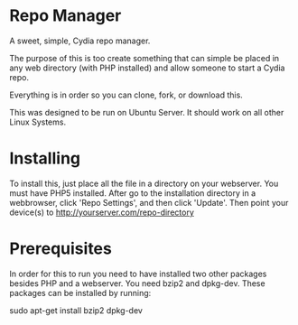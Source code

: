 Repo Manager
============

A sweet, simple, Cydia repo manager.

The purpose of this is too create something that can simple be placed in any web directory (with PHP installed) and allow someone to start a Cydia repo.

Everything is in order so you can clone, fork, or download this. 

This was designed to be run on Ubuntu Server. It should work on all other Linux Systems.

Installing
============

To install this, just place all the file in a directory on your webserver. You must have PHP5 installed. After go to the installation directory in a webbrowser, click 'Repo Settings', and then click 'Update'. Then point your device(s) to http://yourserver.com/repo-directory

Prerequisites
============

In order for this to run you need to have installed two other packages besides PHP and a webserver. You need bzip2 and dpkg-dev. These packages can be installed by running:

sudo apt-get install bzip2 dpkg-dev
